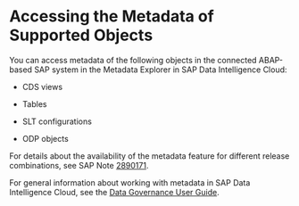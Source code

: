 <!-- loio7280917b215149cb82574be6cb82d67c -->

# Accessing the Metadata of Supported Objects

You can access metadata of the following objects in the connected ABAP-based SAP system in the Metadata Explorer in SAP Data Intelligence Cloud:

-   CDS views

-   Tables

-   SLT configurations

-   ODP objects


For details about the availability of the metadata feature for different release combinations, see SAP Note [2890171](https://me.sap.com/notes/2890171).

For general information about working with metadata in SAP Data Intelligence Cloud, see the [Data Governance User Guide](https://help.sap.com/docs/SAP_DATA_INTELLIGENCE/1840b1ec6f774cd89a0fe7129910ecd3/f1db03f08d994523b5d822a6c5257b48.html?version=Cloud).

